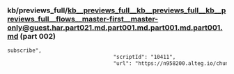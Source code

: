 ### kb/previews_full/kb__previews_full__kb__previews_full__kb__previews_full__flows__master-first__master-only@guest.har.part021.md.part001.md.part001.md.part001.md (part 002)

```md
subscribe",
                                  "scriptId": "10411",
                                  "url": "https://n958200.alteg.io/chunk-KO722YSM.js",
```

```

